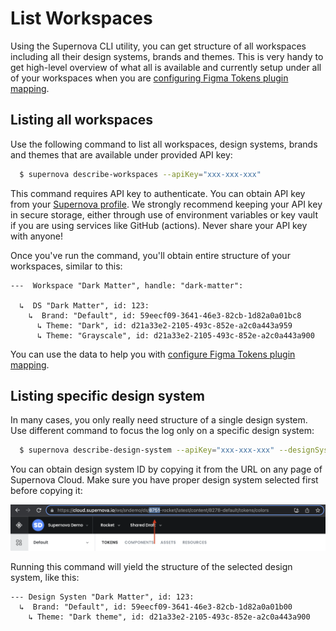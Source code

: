 # List Workspaces

Using the Supernova CLI utility, you can get structure of all workspaces including all their design systems, brands and themes. This is very handy to get high-level overview of what all is available and currently setup under all of your workspaces when you are [configuring Figma Tokens plugin mapping](./figma-tokens-sync-mapping-examples.md).

## Listing all workspaces

Use the following command to list all workspaces, design systems, brands and themes that are available under provided API key:

```sh
  $ supernova describe-workspaces --apiKey="xxx-xxx-xxx"
```

This command requires API key to authenticate. You can obtain API key from your [Supernova profile](https://cloud.supernova.io/user-profile/general). We strongly recommend keeping your API key in secure storage, either through use of environment variables or key vault if you are using services like GitHub (actions). Never share your API key with anyone!

Once you've run the command, you'll obtain entire structure of your workspaces, similar to this:

```
---  Workspace "Dark Matter", handle: "dark-matter":

  ↳  DS "Dark Matter", id: 123:
    ↳  Brand: "Default", id: 59eecf09-3641-46e3-82cb-1d82a0a01bc8
      ↳ Theme: "Dark", id: d21a33e2-2105-493c-852e-a2c0a443a959
      ↳ Theme: "Grayscale", id: d21a33e2-2105-493c-852e-a2c0a443a900
```

You can use the data to help you with [configure Figma Tokens plugin mapping](./figma-tokens-sync-mapping-examples.md).

## Listing specific design system

In many cases, you only really need structure of a single design system. Use different command to focus the log only on a specific design system:

```sh
  $ supernova describe-design-system --apiKey="xxx-xxx-xxx" --designSystemId="8751"
```

You can obtain design system ID by copying it from the URL on any page of Supernova Cloud. Make sure you have proper design system selected first before copying it:

![Obtaining design system ID](./images/get-ds-id.png)

Running this command will yield the structure of the selected design system, like this:

```
--- Design Systen "Dark Matter", id: 123:
  ↳  Brand: "Default", id: 59eecf09-3641-46e3-82cb-1d82a0a01b00
    ↳ Theme: "Dark theme", id: d21a33e2-2105-493c-852e-a2c0a443a900
```
